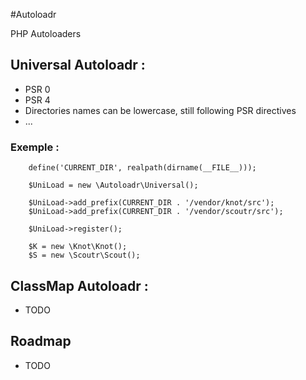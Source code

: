 #Autoloadr

PHP Autoloaders  

## Universal Autoloadr : 
  - PSR 0 
  - PSR 4 
  - Directories names can be lowercase, still following PSR directives
  - ... 
    
### Exemple : 
    
        define('CURRENT_DIR', realpath(dirname(__FILE__)));
                    
        $UniLoad = new \Autoloadr\Universal();
        
        $UniLoad->add_prefix(CURRENT_DIR . '/vendor/knot/src');
        $UniLoad->add_prefix(CURRENT_DIR . '/vendor/scoutr/src');
        
        $UniLoad->register();
        
        $K = new \Knot\Knot();
        $S = new \Scoutr\Scout();


## ClassMap Autoloadr : 

  - TODO
    
## Roadmap
 
 - TODO
    

